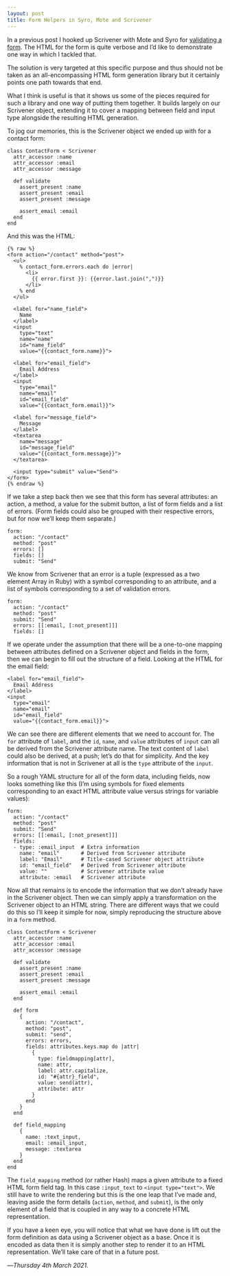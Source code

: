 ```yaml
---
layout: post
title: Form Helpers in Syro, Mote and Scrivener
---
```


In a previous post I hooked up Scrivener with Mote and Syro for [validating a form][scr]. The HTML for the form is quite verbose and I’d like to demonstrate one way in which I tackled that.

The solution is very targeted at this specific purpose and thus should not be taken as an all-encompassing HTML form generation library but it certainly points one path towards that end.

What I think is useful is that it shows us some of the pieces required for such a library and one way of putting them together. It builds largely on our Scrivener object, extending it to cover a mapping between field and input type alongside the resulting HTML generation.

To jog our memories, this is the Scrivener object we ended up with for a contact form:

```
class ContactForm < Scrivener
  attr_accessor :name
  attr_accessor :email
  attr_accessor :message
  
  def validate
    assert_present :name
    assert_present :email
    assert_present :message
    
    assert_email :email
  end
end
```

And this was the HTML:

```
{% raw %}
<form action="/contact" method="post">
  <ul>
    % contact_form.errors.each do |error|
      <li>
        {{ error.first }}: {{error.last.join(",")}}
      </li>
    % end
  </ul>

  <label for="name_field">
    Name
  </label>
  <input 
    type="text" 
    name="name" 
    id="name_field" 
    value="{{contact_form.name}}">
  
  <label for="email_field">
    Email Address
  </label>
  <input 
    type="email" 
    name="email" 
    id="email_field" 
    value="{{contact_form.email}}">
  
  <label for="message_field">
    Message
  </label>
  <textarea 
    name="message" 
    id="message_field" 
    value="{{contact_form.message}}">
  </textarea>
  
  <input type="submit" value="Send">
</form>
{% endraw %}
```

If we take a step back then we see that this form has several attributes: an action, a method, a value for the submit button, a list of form fields and a list of errors. (Form fields could also be grouped with their respective errors, but for now we’ll keep them separate.)

```
form:
  action: "/contact"
  method: "post"
  errors: []
  fields: []
  submit: "Send"
```

We know from Scrivener that an error is a tuple (expressed as a two element Array in Ruby) with a symbol corresponding to an attribute, and a list of symbols corresponding to a set of validation errors.

```
form:
  action: "/contact"
  method: "post"
  submit: "Send"
  errors: [[:email, [:not_present]]]
  fields: []
```

If we operate under the assumption that there will be a one-to-one mapping between attributes defined on a Scrivener object and fields in the form, then we can begin to fill out the structure of a field. Looking at the HTML for the email field:

```
<label for="email_field">
  Email Address
</label>
<input 
  type="email" 
  name="email" 
  id="email_field" 
  value="{{contact_form.email}}">
```

We can see there are different elements that we need to account for. The `for` attribute of `label`, and the `id`, `name`, and `value` attributes of `input` can all be derived from the Scrivener attribute name. The text content of `label` could also be derived, at a push; let’s do that for simplicity. And the key information that is not in Scrivener at all is the `type` attribute of the `input`.

So a rough YAML structure for all of the form data, including fields, now looks something like this (I’m using symbols for fixed elements corresponding to an exact HTML attribute value versus strings for variable values):

```
form:
  action: "/contact"
  method: "post"
  submit: "Send"
  errors: [[:email, [:not_present]]]
  fields:
  - type: :email_input  # Extra information
    name: "email"       # Derived from Scrivener attribute
    label: "Email"      # Title-cased Scrivener object attribute
    id: "email_field"   # Derived from Scrivener attribute
    value: ""           # Scrivener attribute value
    attribute: :email   # Scrivener attribute
```

Now all that remains is to encode the information that we don’t already have in the Scrivener object. Then we can simply apply a transformation on the Scrivener object to an HTML string. There are different ways that we could do this so I’ll keep it simple for now, simply reproducing the structure above in a `form` method. 

```
class ContactForm < Scrivener
  attr_accessor :name
  attr_accessor :email
  attr_accessor :message
  
  def validate
    assert_present :name
    assert_present :email
    assert_present :message
    
    assert_email :email
  end
  
  def form
    {
      action: "/contact",
      method: "post",
      submit: "send",
      errors: errors,
      fields: attributes.keys.map do |attr|
        {
          type: fieldmapping[attr],
          name: attr,
          label: attr.capitalize,
          id: "#{attr}_field",
          value: send(attr),
          attribute: attr
        }
      end
    }
  end
  
  def field_mapping
    {
      name: :text_input,
      email: :email_input,
      message: :textarea
    }
  end
end
```

The `field_mapping` method (or rather Hash) maps a given attribute to a fixed HTML form field tag. In this case `:input_text` to `<input type="text">`. We still have to write the rendering but this is the one leap that I’ve made and, leaving aside the form details (`action`, `method`, and `submit`), is the only element of a field that is coupled in any way to a concrete HTML representation.

If you have a keen eye, you will notice that what we have done is lift out the form definition as data using a Scrivener object as a base. Once it is encoded as data then it is simply another step to render it to an HTML representation. We’ll take care of that in a future post.

—*Thursday 4th March 2021.*

[scr]: https://www.crossingtheruby.com/2021/02/28/integrating-scrivener-with-syro.html
